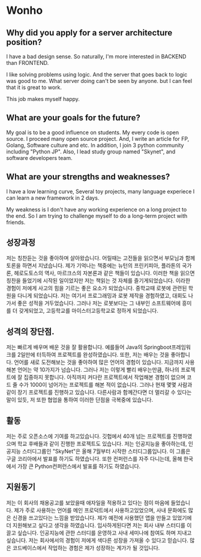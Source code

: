 # Wonho

## Why did you apply for a server architecture position?

I have a bad design sense.
So naturally,
I'm more interested in
BACKEND than FRONTEND.

I like solving problems using logic.
And the server
that goes back to logic
was good to me.
What server doing
can't be seen by anyone.
but I can feel that
it is great to work.

This job makes myself happy.

## What are your goals for the future?

My goal is
to be a good influence on students.
My every code is open source.
I proceed many open source project.
And, I write an article for FP, Golang, Software culture and etc.
In addition,
I join 3 python community including "Python JP".
Also, I lead study group named "Skynet",
and software developers team.

## What are your strengths and weaknesses?

I have a low learning curve,
Several toy projects,
many language experiece
I can learn a new framework in 2 days.

My weakness is
I don't have any working experience on
a long project to the end.
So I am trying to challenge myself
to do a long-term project with friends.

## 성장과정

저는 칭찬듣는 것을 좋아하며 살아왔습니다. 어릴때는 고전들을 읽으면서 부모님과 함께 토론을 하면서 지냈습니다. 제가 기억나는 책중에는 뉴턴의 프린키피아, 플라톤의 국가론, 헤로도토스의 역사, 마르크스의 자본론과 같은 책들이 있습니다. 이러한 책을 읽으면 칭찬을 들었기에 시작된 일이었지만 저는 책읽는 것 자체를 즐기게되었습니다. 이라한 경험이 저에게 사고의 힘을 기르는 좋은 요소가 되었습니다.
중학교때 로봇에 관련된 학원을 다니게 되었습니다. 저는 여기서 프로그래밍과 로봇 제작을 경험하였고, 대회도 나가서 좋은 성적을 거두었습니다. 그러나 저는 로봇보다는 그 내부인 소프트웨어에 흥미를 더 갖게되었고, 고등학교를 마이스터고등학교로 정하게 되었습니다.

## 성격의 장단점.

저는 빠르게 배우며 배운 것을 잘 활용합니다. 예를들어 Java의 Springboot프레임워크를 2일만에 터득하여 프로젝트를 완성하였습니다. 또한, 저는 배우는 것을 좋아합니다. 언어를 새로 도전해보는 것을 좋아하여 많은 언어의 경험이 있습니다. 지금까지 사용해본 언어는 약 10가지가 넘습니다.
그러나 저는 이렇게 빨리 배우는만큼, 하나의 프로젝트에 잘 집중하지 못합니다. 아직까지 커다란 프로젝트에서 작업해본 경험이 없으며 코드 줄 수가 1000이 넘어가는 프로젝트를 해본 적이 없습니다. 그러나 현재 몇몇 사람과 같이 장기 프로젝트를 진행하고 있습니다. 다른사람과 함께간다면 더 멀리갈 수 있다는 말이 있듯, 저 또한 협업을 통하여 이러한 단점을 극복중에 있습니다.

## 활동

저는 주로 오픈소스에 기여를 하고있습니다. 깃헙에서 40개 넘는 프로젝트를 진행하였으며 학교 후배들과 같이 진행한 프로젝트도 있습니다. 저는 인공지능을 좋아하는데, 인공지능 스터디그룹인 "SkyNet"은 올해 7월부터 시작한 스터디그룹입니다. 이 그룹은 구글 코리아에서 발표를 하기도 하였습니다. 또한 컨퍼런스를 자주 다니는데, 올해 한국에서 가장 큰 Python컨퍼런스에서 발표를 하기도 하였습니다.

## 지원동기

저는 이 회사의 채용공고를 보았을때 애자일을 적용하고 있다는 점이 마음에 들었습니다. 제가 주로 사용하는 언어를 메인 프로덕트에서 사용하고있었으며, 사내 문화에도 많은 신경을 쓰고있다는 느낌을 받았습니다. 제가 예전에 사용했던 앱을 만들고 있었기에 더 지원해보고 싶다고 생각을 하였습니다.
입사하게된다면 저는 회사 내부 스터디를 이끌고 싶습니다. 인공지능에 관한 스터디를 운영하고 사내 세미나에 참여도 하며 지내고싶습니다. 저는 회사에서의 경험이 저에게 색다른 성장을 가져올 수 있다고 믿습니다. 많은 코드베이스에서 작업하는 경험은 제가 성장하는 계가가 될 것입니다.
